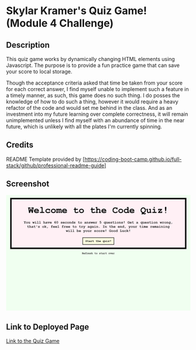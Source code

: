 # Skylar Kramer's Quiz Game! (Module 4 Challenge)

## Description

This quiz game works by dynamically changing HTML elements using Javascript. The purpose is to provide a fun practice game that can save your score to local storage.

Though the acceptance criteria asked that time be taken from your score for each correct answer, I find myself unable to implement such a feature in a timely manner, as such, this game does no such thing. I do posses the knowledge of how to do such a thing, however it would require a heavy refactor of the code and would set me behind in the class. And as an investment into my future learning over complete correctness, it will remain unimplemented unless I find myself with an abundance of time in the near future, which is unlikely with all the plates I'm currently spinning.

## Credits

README Template provided by [https://coding-boot-camp.github.io/full-stack/github/professional-readme-guide]

## Screenshot

![screenshot of deployed website](assets/images/127.0.0.1_5501_index.html(Nest%20Hub%20Max).png)

## Link to Deployed Page

[Link to the Quiz Game](https://xyrillasc.github.io/quiz-game-mod4/)